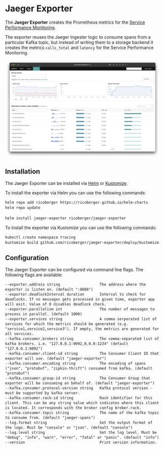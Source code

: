 # Jaeger Exporter

The **Jaeger Exporter** creates the Prometheus metrics for the [Service Performance Monitoring](https://www.jaegertracing.io/docs/1.37/spm/).

The exporter reuses the Jaeger Ingester logic to consume spans from a particular Kafka topic, but instead of writing them to a storage backend it creates the metrics `calls_total` and `latency` for the Service Performance Monitoring.

![Jaeger UI](./assets/screenshot.png)

## Installation

The Jaeger Exporter can be installed via [Helm](https://helm.sh/) or [Kustomize](https://kustomize.io).

To install the exporter via Helm you can use the following commands:

```sh
helm repo add ricoberger https://ricoberger.github.io/helm-charts
helm repo update

helm install jaeger-exporter ricoberger/jaeger-exporter
```

To install the exporter via Kustomize you can use the following commands:

```sh
kubectl create namespace tracing
kustomize build github.com/ricoberger/jaeger-exporter/deploy/kustomize | kubectl apply -n tracing -f -
```

## Configuration

The Jaeger Exporter can be configured via command line flags. The following flags are available:

```
--exporter.address string                  The address where the exporter is listen on. (default ":8080")
--exporter.deadlockInterval duration       Interval to check for deadlocks. If no messages gets processed in given time, exporter app will exit. Value of 0 disables deadlock check.
--exporter.parallelism int                 The number of messages to process in parallel. (default 1000)
--exporter.services string                 A comma serperated list of services for which the metrics should be generated (e.g. "service1,service2,service3"). If empty, the metrics are generated for all services.
--kafka.consumer.brokers string            The comma-separated list of kafka brokers. i.e. "127.0.0.1:9092,0.0.0:1234" (default "127.0.0.1:9092")
--kafka.consumer.client-id string          The Consumer Client ID that exporter will use. (default "jaeger-exporter")
--kafka.consumer.encoding string           The encoding of spans ("json", "protobuf", "zipkin-thrift") consumed from kafka. (default "protobuf")
--kafka.consumer.group-id string           The Consumer Group that exporter will be consuming on behalf of. (default "jaeger-exporter")
--kafka.consumer.protocol-version string   Kafka protocol version - must be supported by kafka server.
--kafka.consumer.rack-id string            Rack identifier for this client. This can be any string value which indicates where this client is located. It corresponds with the broker config broker.rack.
--kafka.consumer.topic string              The name of the kafka topic to consume from. (default "jaeger-spans")
--log.format string                        Set the output format of the logs. Must be "console" or "json". (default "console")
--log.level string                         Set the log level. Must be "debug", "info", "warn", "error", "fatal" or "panic". (default "info")
--version                                  Print version information.
```

